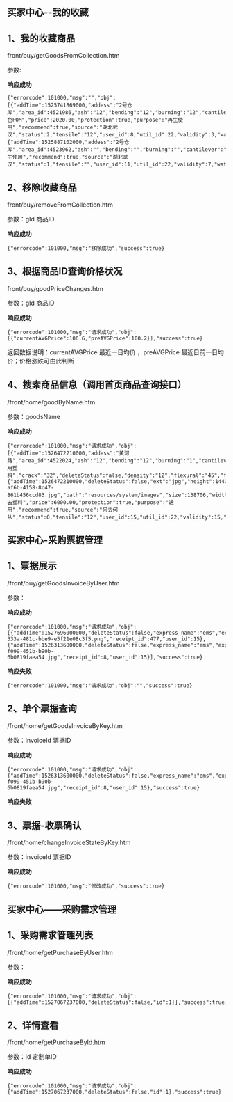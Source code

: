 ## 买家中心--我的收藏 ##

## 1、我的收藏商品 ##

front/buy/getGoodsFromCollection.htm

参数:

**响应成功**

    {"errorcode":101000,"msg":"","obj":[{"addTime":1525741869000,"addess":"2号仓库","area_id":4521986,"ash":"12","bending":"12","burning":"12","cantilever":"2","click":162,"cncl_num":true,"collect":0,"color_id":2,"content":"zxzxxzxzxxzxzxzxzxzxxzxxzz","crack":"12","deleteStatus":false,"density":"12","flexural":"12","form_id":18,"freely":"12","goodClass_id":4,"good_no":"GYZS04000010","good_self":false,"goods_main_photo_id":18,"goods_salenum":0,"id":1,"inventory":111,"lipolysis":"12","lockStatus":0,"memberLook":false,"name":"黑色POM","price":2020.00,"protection":true,"purpose":"再生使用","recommend":true,"source":"湖北武汉","status":2,"tensile":"12","user_id":8,"util_id":22,"validity":3,"water":"12"},{"addTime":1525887102000,"addess":"2号仓库","area_id":4523962,"ash":"","bending":"","burning":"","cantilever":"","click":10,"cncl_num":true,"collect":0,"color_id":13,"content":"665656","crack":"","deleteStatus":false,"density":"12","flexural":"","form_id":17,"freely":"","goodClass_id":7,"good_no":"GYZS07000021","good_self":false,"goods_main_photo_id":44,"goods_salenum":0,"id":2,"inventory":111,"lipolysis":"","lockStatus":0,"memberLook":false,"name":"121212","price":2000.00,"protection":false,"purpose":"再生使用","recommend":true,"source":"湖北武汉","status":1,"tensile":"","user_id":11,"util_id":22,"validity":7,"water":""}],"success":true}

## 2、移除收藏商品 ##

front/buy/removeFromCollection.htm

参数：gId 商品ID

**响应成功**

    {"errorcode":101000,"msg":"移除成功","success":true}

## 3、根据商品ID查询价格状况 ##

front/buy/goodPriceChanges.htm

参数：gId 商品ID


**响应成功**

    {"errorcode":101000,"msg":"请求成功","obj":[{"currentAVGPrice":106.6,"preAVGPrice":100.2}],"success":true}

返回数据说明：currentAVGPrice 最近一日均价   ，preAVGPrice 最近日前一日均价；价格涨跌可由此判断

## 4、搜索商品信息（调用首页商品查询接口） ##

/front/home/goodByName.htm

参数：goodsName

**响应成功**

    {"errorcode":101000,"msg":"请求成功","obj":[{"addTime":1526472210000,"addess":"黄河路","area_id":4522024,"ash":"12","bending":"12","burning":"1","cantilever":"123","click":0,"cncl_num":false,"collect":0,"color_id":2,"content":"通用塑料","crack":"32","deleteStatus":false,"density":"12","flexural":"45","form_id":18,"freely":"32","goodClass_id":14,"good_no":"GYZS14000141","good_self":false,"goods_salenum":0,"id":14,"inventory":2000,"lipolysis":"45","lockStatus":0,"mainPhoto":{"addTime":1526472210000,"deleteStatus":false,"ext":"jpg","height":1440,"id":188,"name":"cadf97fb-af6b-4158-8c47-861b456ccd83.jpg","path":"resources/system/images","size":138706,"width":1080},"memberLook":false,"name":"何去塑料","price":6000.00,"protection":true,"purpose":"通用","recommend":true,"source":"何去何从","status":0,"tensile":"12","user_id":15,"util_id":22,"validity":15,"water":"34"}],"success":true}



## 买家中心-采购票据管理 ##

## 1、票据展示 ##

/front/buy/getGoodsInvoiceByUser.htm

参数：

**响应成功**

    {"errorcode":101000,"msg":"请求成功","obj":[{"addTime":1527696000000,"deleteStatus":false,"express_name":"ems","express_no":"123456","id":8,"invoice_status":0,"order_no":"1805210007","path":"resources/system/images","pext":"png","pname":"88858d43-333a-481c-bbe9-e5f21e08c3f5.png","receipt_id":477,"user_id":15},{"addTime":1526313600000,"deleteStatus":false,"express_name":"ems","express_no":"123456788","express_time":1526313600000,"id":1,"invoice_status":0,"order_no":"1805150001","path":"resources/system/images","pext":"jpg","pname":"1ca8822d-f099-451b-b90b-6b0819faea54.jpg","receipt_id":8,"user_id":15}],"success":true}


**响应失败**

    {"errorcode":101000,"msg":"请求成功","obj":"","success":true}

## 2、单个票据查询 ##

/front/home/getGoodsInvoiceByKey.htm

参数：invoiceId 票据ID

**响应成功**

    {"errorcode":101000,"msg":"请求成功","obj":{"addTime":1526313600000,"deleteStatus":false,"express_name":"ems","express_no":"123456788","express_time":1526313600000,"id":1,"invoice_status":0,"order_no":"1805150001","path":"resources/system/images","pext":"jpg","pname":"1ca8822d-f099-451b-b90b-6b0819faea54.jpg","receipt_id":8,"user_id":15},"success":true}

**响应失败**



## 3、票据-收票确认 ##

/front/home/changeInvoiceStateByKey.htm

参数：invoiceId 票据ID

**响应成功**

    {"errorcode":101000,"msg":"修改成功","success":true}


## 买家中心——采购需求管理 ##

## 1、采购需求管理列表 ##

/front/home/getPurchaseByUser.htm

参数：

**响应成功**

    {"errorcode":101000,"msg":"请求成功","obj":[{"addTime":1527067237000,"deleteStatus":false,"id":1}],"success":true}

## 2、详情查看 ##

/front/home/getPurchaseById.htm

参数：id 定制单ID

**响应成功**

    {"errorcode":101000,"msg":"请求成功","obj":{"addTime":1527067237000,"deleteStatus":false,"id":1},"success":true}













